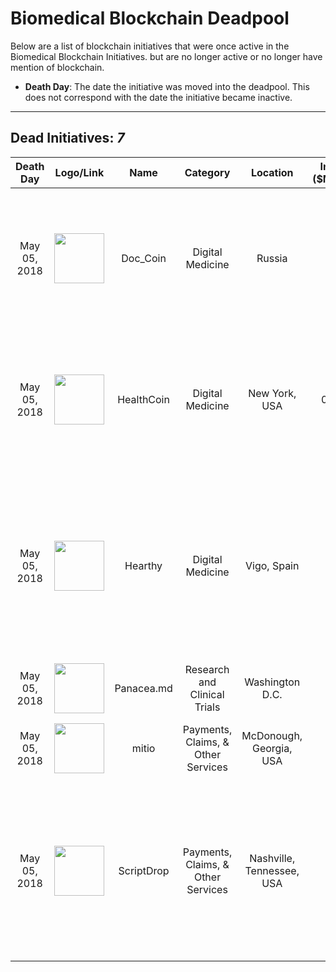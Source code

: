 # Biomedical Blockchain Deadpool

Below are a list of blockchain initiatives that were once active in the Biomedical Blockchain Initiatives. but are no longer active or no longer have mention of blockchain. 

* **Death Day**: The date the initiative was moved into the deadpool. This does not correspond with the date the initiative became inactive.


____
 
## Dead Initiatives: __*7*__ 
 
|             Death Day               |                                                                                                                Logo/Link                                                                                                           |                          Name                           |             Category               |              Location              |   Inv. ($MM)   |                                                                         Description                                                                                  
|:-----------------------------------:|:----------------------------------------------------------------------------------------------------------------------------------------------------------------------------------------------------------------------------------:|:-------------------------------------------------------:|:----------------------------------:|:----------------------------------:|:--------------:|:-------------------------------------------------------------------------------------------------------------------------------------------------------------------:|
|            May 05, 2018             |                                                  [<img src="https://pbs.twimg.com/profile_images/940240806601826304/Qkv2PXcu_400x400.jpg" width="80">](https://www.doc-coin.com/)                                                  |                         Doc_Coin                        |         Digital Medicine           |               Russia               |        -       |  A blockchain protocol for Telehealth, where users can get specialist advice anytime, anywhere in the world in any language.                      				  |      
|            May 05, 2018             |                         [<img src="https://i0.wp.com/blockchainhealthcarereview.com/wp-content/uploads/2017/12/Universal-Health-Coin.png?resize=228%2C251&ssl=1" width="80">](https://www.healthcoin.com)                          |                	    HealthCoin                          |        Digital Medicine    		      |           New York, USA            |       0.2      |  A global, blockchain-enabled rewards platform designed to change people’s behaviors and prevent diabetes.														  |      
|            May 05, 2018             |                                                      [<img src="https://icomood.com/media/cache/48/87/488773dd43a64f0b6ac933025fd8271c.jpg" width="80">](http://hearthy.co/)                                                       |                   		  Hearthy                           |        Digital Medicine	           |            Vigo, Spain             |        -       |  A decentralized, open and sustainable ecosystem to improve healthcare access regardless of income, maing healthcare more efficient and user-centered.              |      
|            May 05, 2018             |                                                                                           [<img src="-" width="80">](http://panacea.md)                                                                                            |                	    Panacea.md                          |    Research and Clinical Trials    |          Washington D.C.           |        -       |  Managed mHealth custom studies										                                                                                              |      
|            May 05, 2018             |                                     [<img src="https://encrypted-tbn0.gstatic.com/images?q=tbn:ANd9GcSUq1K8yZCRxmbqcrY0dU91KNw7nyAqnm_MLgaQThEQnKLE-v9ZTg" width="80">](http://www.mitio.org/)                                     |                          mitio                          | Payments, Claims, & Other Services |     McDonough, Georgia, USA        |        -       |  A platform for decentralized medical interpreter training																									      |      
|            May 05, 2018             |                                                [<img src="https://cryptocoinmastery.com/wp-content/uploads/ScriptDrop-Logo-2-1024x348.png" width="80">](https://www.scriptdrop.io/)                                                |                	    ScriptDrop                          | Payments, Claims, & Other Services |      Nashville, Tennessee, USA     |        -       |  Addresses the problem of patient abandonment of prescriptions by using blockchain technology to incentivize patient adherence and engagement.                      |       

